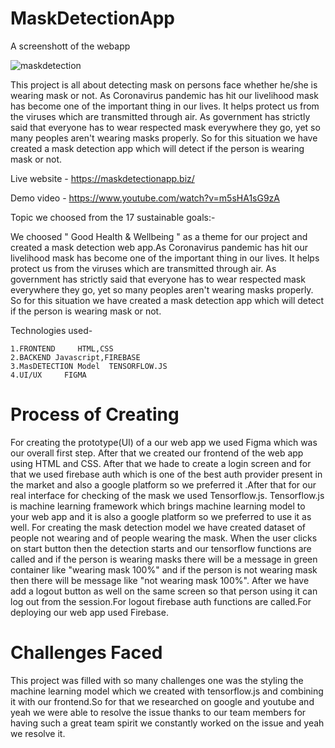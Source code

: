 # MaskDetectionApp

A screenshott of the webapp

![maskdetection](https://user-images.githubusercontent.com/55938346/115107392-406a2980-9f88-11eb-9e54-cd86f5ee96bd.PNG)

This project is all about detecting mask on persons face whether he/she is wearing mask or not. As Coronavirus pandemic has hit our livelihood mask has become one of the important thing in our lives. It helps protect us from the viruses which are transmitted through air. As government has strictly said that everyone has to wear respected mask everywhere they go, yet so many peoples aren't wearing masks properly. So for this situation we have created a mask detection app which will detect if the person is wearing mask or not. 

Live website - https://maskdetectionapp.biz/

Demo video - https://www.youtube.com/watch?v=m5sHA1sG9zA

Topic we choosed from the 17 sustainable goals:- 

We choosed " Good Health & Wellbeing " as a theme for our project and created a mask detection web app.As Coronavirus pandemic has hit our livelihood mask has become one of the important thing in our lives. It helps protect us from the viruses which are transmitted through air. As government has strictly said that everyone has to wear respected mask everywhere they go, yet so many peoples aren't wearing masks properly. So for this situation we have created a mask detection app which will detect if the person is wearing mask or not. 

Technologies used-
```
1.FRONTEND     HTML,CSS
2.BACKEND Javascript,FIREBASE
3.MasDETECTION Model  TENSORFLOW.JS
4.UI/UX     FIGMA 
```

# Process of Creating 

For creating the prototype(UI) of a our web app we used Figma which was our overall  first step. After that we created our frontend of the web app using HTML and CSS. After that we hade to create a  login screen and for that we  used firebase auth which  is one of the best auth provider present in the market and also a google platform so we preferred it .After that for our real interface for checking of the mask we used Tensorflow.js. Tensorflow.js is machine learning framework which brings machine learning model to your web app and it is also a google platform so we preferred to use it as well. For creating the mask detection model  we have created dataset of people not wearing and of people wearing the mask. When the user clicks on start button then the detection starts and our tensorflow functions are called and if the person is wearing masks there will be a message in green container like "wearing mask 100%" and if the person is not wearing mask then there will be message like "not wearing mask 100%". After we have add a logout button as well on the same screen so that person using it can log out from the session.For logout firebase auth functions are called.For  deploying our web app used Firebase.

# Challenges Faced 

This project was filled with so many challenges one was the styling the machine learning model which we created with tensorflow.js and combining it with our frontend.So for that we researched on google and youtube and yeah we were able to resolve the issue thanks to our team members for having such a great team spirit we constantly worked on the issue and yeah we resolve it.
